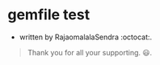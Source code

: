 # gemfile test
- written by RajaomalalaSendra :octocat:.
> Thank you for all your supporting. :smiley:.
